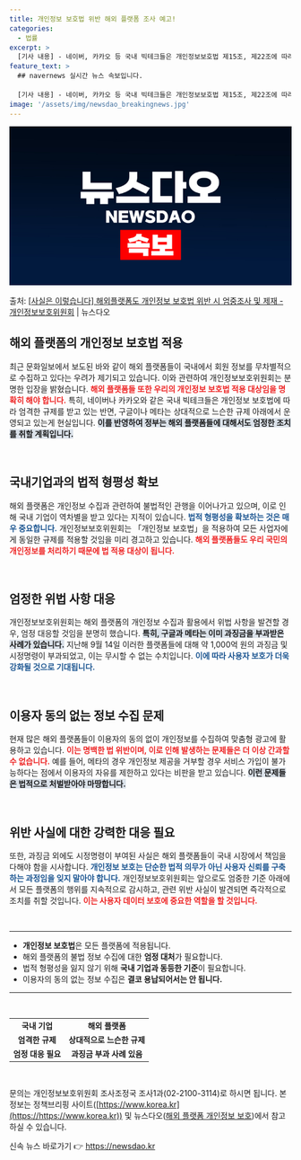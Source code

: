 ```yaml
---
title: 개인정보 보호법 위반 해외 플랫폼 조사 예고!
categories:
  - 법률
excerpt: >
  [기사 내용] - 네이버, 카카오 등 국내 빅테크들은 개인정보보호법 제15조, 제22조에 따라 개인정보 수집…
feature_text: >
  ## navernews 실시간 뉴스 속보입니다.

  [기사 내용] - 네이버, 카카오 등 국내 빅테크들은 개인정보보호법 제15조, 제22조에 따라 개인정보 수집…
image: '/assets/img/newsdao_breakingnews.jpg'
---
```


![뉴스다오 속보](/assets/img/newsdao_breakingnews.jpg)

<p>출처: <a href="https://newsdao.kr/2107" rel="dofollow">[사실은 이렇습니다] 해외플랫폼도 개인정보 보호법 위반 시 엄중조사 및 제재 - 개인정보보호위원회</a> | 뉴스다오</p>

<h2 data-ke-size="size26">해외 플랫폼의 개인정보 보호법 적용</h2>

<p data-ke-size="size16">최근 문화일보에서 보도된 바와 같이 해외 플랫폼들이 국내에서 회원 정보를 무차별적으로 수집하고 있다는 우려가 제기되고 있습니다. 이와 관련하여 개인정보보호위원회는 분명한 입장을 밝혔습니다. <b><span style="color: #ee2323;">해외 플랫폼들 또한 우리의 개인정보 보호법 적용 대상임을 명확히 해야 합니다.</span></b> 특히, 네이버나 카카오와 같은 국내 빅테크들은 개인정보 보호법에 따라 엄격한 규제를 받고 있는 반면, 구글이나 메타는 상대적으로 느슨한 규제 아래에서 운영되고 있는게 현실입니다. <b><span style="background-color: #21538527;">이를 반영하여 정부는 해외 플랫폼들에 대해서도 엄정한 조치를 취할 계획입니다.</span></b></p>

<p data-ke-size="size16">&nbsp;</p>

<h2 data-ke-size="size26">국내기업과의 법적 형평성 확보</h2>

<p data-ke-size="size16">해외 플랫폼은 개인정보 수집과 관련하여 불법적인 관행을 이어나가고 있으며, 이로 인해 국내 기업이 역차별을 받고 있다는 지적이 있습니다. <b><span style="color: #1a5490;">법적 형평성을 확보하는 것은 매우 중요합니다.</span></b> 개인정보보호위원회는 「개인정보 보호법」을 적용하여 모든 사업자에게 동일한 규제를 적용할 것임을 미리 경고하고 있습니다. <b><span style="color: #ee2323;">해외 플랫폼들도 우리 국민의 개인정보를 처리하기 때문에 법 적용 대상이 됩니다.</span></b></p>

<p data-ke-size="size16">&nbsp;</p>

<h2 data-ke-size="size26">엄정한 위법 사항 대응</h2>

<p data-ke-size="size16">개인정보보호위원회는 해외 플랫폼의 개인정보 수집과 활용에서 위법 사항을 발견할 경우, 엄정 대응할 것임을 분명히 했습니다. <b><span style="background-color: #21538527;">특히, 구글과 메타는 이미 과징금을 부과받은 사례가 있습니다.</span></b> 지난해 9월 14일 이러한 플랫폼들에 대해 약 1,000억 원의 과징금 및 시정명령이 부과되었고, 이는 무시할 수 없는 수치입니다. <b><span style="color: #1a5490;">이에 따라 사용자 보호가 더욱 강화될 것으로 기대됩니다.</span></b></p>

<p data-ke-size="size16">&nbsp;</p>

<h2 data-ke-size="size26">이용자 동의 없는 정보 수집 문제</h2>

<p data-ke-size="size16">현재 많은 해외 플랫폼들이 이용자의 동의 없이 개인정보를 수집하여 맞춤형 광고에 활용하고 있습니다. <b><span style="color: #ee2323;">이는 명백한 법 위반이며, 이로 인해 발생하는 문제들은 더 이상 간과할 수 없습니다.</span></b> 예를 들어, 메타의 경우 개인정보 제공을 거부할 경우 서비스 가입이 불가능하다는 점에서 이용자의 자유를 제한하고 있다는 비판을 받고 있습니다. <b><span style="background-color: #21538527;">이런 문제들은 법적으로 처벌받아야 마땅합니다.</span></b></p>

<p data-ke-size="size16">&nbsp;</p>

<h2 data-ke-size="size26">위반 사실에 대한 강력한 대응 필요</h2>

<p data-ke-size="size16">또한, 과징금 외에도 시정명령이 부여된 사실은 해외 플랫폼들이 국내 시장에서 책임을 다해야 함을 시사합니다. <b><span style="color: #1a5490;">개인정보 보호는 단순한 법적 의무가 아닌 사용자 신뢰를 구축하는 과정임을 잊지 말아야 합니다.</span></b> 개인정보보호위원회는 앞으로도 엄중한 기준 아래에서 모든 플랫폼의 행위를 지속적으로 감시하고, 관련 위반 사실이 발견되면 즉각적으로 조치를 취할 것입니다. <b><span style="color: #ee2323;">이는 사용자 데이터 보호에 중요한 역할을 할 것입니다.</span></b></p>

<p data-ke-size="size16">&nbsp;</p>

<hr>

<ul>
<li><b>개인정보 보호법</b>은 모든 플랫폼에 적용됩니다.</li>
<li>해외 플랫폼의 불법 정보 수집에 대한 <b>엄정 대처</b>가 필요합니다.</li>
<li>법적 형평성을 잃지 않기 위해 <b>국내 기업과 동등한 기준</b>이 필요합니다.</li>
<li>이용자의 동의 없는 정보 수집은 <b>결코 용납되어서는 안 됩니다.</b></li>
</ul>

<hr>

<p data-ke-size="size16">&nbsp;</p> 

<table style="width: 100%; border-collapse: collapse;">
<tr>
<td style="text-align: center; height: 17px;"><b>국내 기업</b></td>
<td style="text-align: center; height: 17px;"><b>해외 플랫폼</b></td>
</tr>
<tr>
<td style="text-align: center; height: 17px;"><b>엄격한 규제</b></td>
<td style="text-align: center; height: 17px;"><b>상대적으로 느슨한 규제</b></td>
</tr>
<tr>
<td style="text-align: center; height: 17px;"><b>엄정 대응 필요</b></td>
<td style="text-align: center; height: 17px;"><b>과징금 부과 사례 있음</b></td>
</tr>
</table>

<p data-ke-size="size16">&nbsp;</p>

문의는 개인정보보호위원회 조사조정국 조사1과(02-2100-3114)로 하시면 됩니다. 본 정보는 정책브리핑 사이트([https://www.korea.kr](https://https://www.korea.kr)) 및 뉴스다오([해외 플랫폼 개인정보 보호](https://newsdao.kr/2107))에서 참고하실 수 있습니다. 

신속 뉴스 바로가기 👉 <a href="https://newsdao.kr" rel="dofollow">https://newsdao.kr</a>


